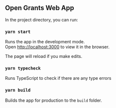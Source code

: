 ## Open Grants Web App

In the project directory, you can run:

### `yarn start`

Runs the app in the development mode.<br />
Open [http://localhost:3000](http://localhost:3000) to view it in the browser.

The page will reload if you make edits.<br />

### `yarn typecheck`

Runs TypeScript to check if there are any type errors

### `yarn build`

Builds the app for production to the `build` folder.<br />
